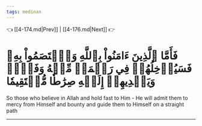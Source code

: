 ```yaml
---
tags: medinan
---
```


👈 [[4-174.md|Prev]] | [[4-176.md|Next]] 👉

# فَأَمَّا ٱلَّذِينَ ءَامَنُواْ بِٱللَّهِ وَٱعۡتَصَمُواْ بِهِۦ فَسَيُدۡخِلُهُمۡ فِي رَحۡمَةٖ مِّنۡهُ وَفَضۡلٖ وَيَهۡدِيهِمۡ إِلَيۡهِ صِرَٰطٗا مُّسۡتَقِيمٗا

So those who believe in Allah and hold fast to Him - He will admit them to mercy from Himself and bounty and guide them to Himself on a straight path

---

